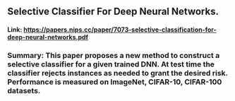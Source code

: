 
## Selective Classifier For Deep Neural Networks.

#### Link: https://papers.nips.cc/paper/7073-selective-classification-for-deep-neural-networks.pdf

### Summary: This paper proposes a new method to construct a selective classifier for a given trained DNN. At test time the classifier rejects instances as needed to grant the desired risk. Performance is measured on ImageNet, CIFAR-10, CIFAR-100 datasets.


